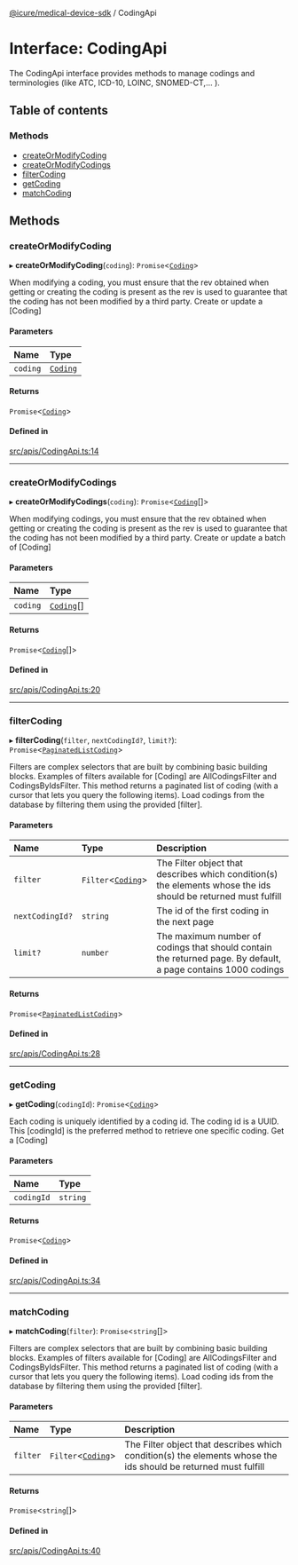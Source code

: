 [@icure/medical-device-sdk](../modules.md) / CodingApi

# Interface: CodingApi

The CodingApi interface provides methods to manage codings and terminologies (like ATC, ICD-10, LOINC, SNOMED-CT,… ).

## Table of contents

### Methods

- [createOrModifyCoding](CodingApi.md#createormodifycoding)
- [createOrModifyCodings](CodingApi.md#createormodifycodings)
- [filterCoding](CodingApi.md#filtercoding)
- [getCoding](CodingApi.md#getcoding)
- [matchCoding](CodingApi.md#matchcoding)

## Methods

### createOrModifyCoding

▸ **createOrModifyCoding**(`coding`): `Promise`<[`Coding`](../classes/Coding.md)\>

When modifying a coding, you must ensure that the rev obtained when getting or creating the coding is present as the rev is used to guarantee that the coding has not been modified by a third party.
Create or update a [Coding]

#### Parameters

| Name | Type |
| :------ | :------ |
| `coding` | [`Coding`](../classes/Coding.md) |

#### Returns

`Promise`<[`Coding`](../classes/Coding.md)\>

#### Defined in

[src/apis/CodingApi.ts:14](https://github.com/icure/icure-medical-device-js-sdk/blob/3aae8f0/src/apis/CodingApi.ts#L14)

___

### createOrModifyCodings

▸ **createOrModifyCodings**(`coding`): `Promise`<[`Coding`](../classes/Coding.md)[]\>

When modifying codings, you must ensure that the rev obtained when getting or creating the coding is present as the rev is used to guarantee that the coding has not been modified by a third party.
Create or update a batch of [Coding]

#### Parameters

| Name | Type |
| :------ | :------ |
| `coding` | [`Coding`](../classes/Coding.md)[] |

#### Returns

`Promise`<[`Coding`](../classes/Coding.md)[]\>

#### Defined in

[src/apis/CodingApi.ts:20](https://github.com/icure/icure-medical-device-js-sdk/blob/3aae8f0/src/apis/CodingApi.ts#L20)

___

### filterCoding

▸ **filterCoding**(`filter`, `nextCodingId?`, `limit?`): `Promise`<[`PaginatedListCoding`](../classes/PaginatedListCoding.md)\>

Filters are complex selectors that are built by combining basic building blocks. Examples of filters available for [Coding] are AllCodingsFilter and CodingsByIdsFilter. This method returns a paginated list of coding (with a cursor that lets you query the following items).
Load codings from the database by filtering them using the provided [filter].

#### Parameters

| Name | Type | Description |
| :------ | :------ | :------ |
| `filter` | `Filter`<[`Coding`](../classes/Coding.md)\> | The Filter object that describes which condition(s) the elements whose the ids should be returned must fulfill |
| `nextCodingId?` | `string` | The id of the first coding in the next page |
| `limit?` | `number` | The maximum number of codings that should contain the returned page. By default, a page contains 1000 codings |

#### Returns

`Promise`<[`PaginatedListCoding`](../classes/PaginatedListCoding.md)\>

#### Defined in

[src/apis/CodingApi.ts:28](https://github.com/icure/icure-medical-device-js-sdk/blob/3aae8f0/src/apis/CodingApi.ts#L28)

___

### getCoding

▸ **getCoding**(`codingId`): `Promise`<[`Coding`](../classes/Coding.md)\>

Each coding is uniquely identified by a coding id. The coding id is a UUID. This [codingId] is the preferred method to retrieve one specific coding.
Get a [Coding]

#### Parameters

| Name | Type |
| :------ | :------ |
| `codingId` | `string` |

#### Returns

`Promise`<[`Coding`](../classes/Coding.md)\>

#### Defined in

[src/apis/CodingApi.ts:34](https://github.com/icure/icure-medical-device-js-sdk/blob/3aae8f0/src/apis/CodingApi.ts#L34)

___

### matchCoding

▸ **matchCoding**(`filter`): `Promise`<`string`[]\>

Filters are complex selectors that are built by combining basic building blocks. Examples of filters available for [Coding] are AllCodingsFilter and CodingsByIdsFilter. This method returns a paginated list of coding (with a cursor that lets you query the following items).
Load coding ids from the database by filtering them using the provided [filter].

#### Parameters

| Name | Type | Description |
| :------ | :------ | :------ |
| `filter` | `Filter`<[`Coding`](../classes/Coding.md)\> | The Filter object that describes which condition(s) the elements whose the ids should be returned must fulfill |

#### Returns

`Promise`<`string`[]\>

#### Defined in

[src/apis/CodingApi.ts:40](https://github.com/icure/icure-medical-device-js-sdk/blob/3aae8f0/src/apis/CodingApi.ts#L40)
